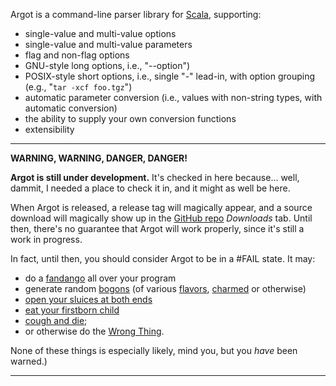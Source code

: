 Argot is a command-line parser library for [Scala][], supporting:

* single-value and multi-value options
* single-value and multi-value parameters
* flag and non-flag options
* GNU-style long options, i.e., "--option")
* POSIX-style short options, i.e., single "-" lead-in, with option
  grouping (e.g., "`tar -xcf foo.tgz`")
* automatic parameter conversion (i.e., values with non-string types,
  with automatic conversion)
* the ability to supply your own conversion functions
* extensibility

---
**WARNING, WARNING, DANGER, DANGER!**

**Argot is still under development.** It's checked in here because... well,
dammit, I needed a place to check it in, and it might as well be here.

When Argot is released, a release tag will magically appear, and a source
download will magically show up in the [GitHub repo][] *Downloads* tab. Until
then, there's no guarantee that Argot will work properly, since it's still
a work in progress.

In fact, until then, you should consider Argot to be in a #FAIL state. It
may:

* do a [fandango][] all over your program
* generate random [bogons][] (of various [flavors][], [charmed][] or otherwise)
* [open your sluices at both ends][]
* [eat your firstborn child][]
* [cough and die][];
* or otherwise do the [Wrong Thing][].

None of these things is especially likely, mind you, but you *have* been
warned.)

---

[Scala]: http://www.scala-lang.org/
[GitHub repo]: http://github.com/bmc/argot/
[fandango]: http://catb.org/jargon/html/F/fandango-on-core.html
[bogons]: http://catb.org/jargon/html/B/bogon.html
[charmed]: http://en.wikipedia.org/wiki/Charm_quark
[flavors]: http://en.wikipedia.org/wiki/Flavour_(particle_physics)
[open your sluices at both ends]: http://www.phespirit.info/montypython/australian_table_wines.htm
[eat your firstborn child]: http://www.facebook.com/pages/I-will-eat-your-firstborn-child/285767234279
[cough and die]: http://catb.org/jargon/html/C/cough-and-die.html
[Wrong Thing]: http://catb.org/jargon/html/W/Wrong-Thing.html
